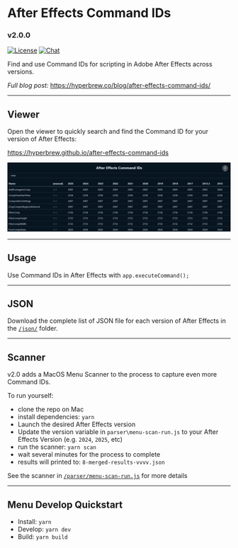 # After Effects Command IDs

### v2.0.0

[![License](https://img.shields.io/badge/License-MIT-green.svg)](https://github.com/hyperbrew/after-effects-command-ids/blob/master/LICENSE)
[![Chat](https://img.shields.io/badge/chat-discord-7289da.svg)](https://discord.gg/PC3EvvuRbc)

Find and use Command IDs for scripting in Adobe After Effects across versions.

_Full blog post:_ https://hyperbrew.co/blog/after-effects-command-ids/

---

## Viewer

Open the viewer to quickly search and find the Command ID for your version of After Effects:

https://hyperbrew.github.io/after-effects-command-ids

![Viewer](./media/viewer.jpg)

---

## Usage

Use Command IDs in After Effects with `app.executeCommand();`

---

## JSON

Download the complete list of JSON file for each version of After Effects in the [`/json/`](./json) folder.

---

## Scanner

v2.0 adds a MacOS Menu Scanner to the process to capture even more Command IDs.

To run yourself:

- clone the repo on Mac
- install dependencies: `yarn`
- Launch the desired After Effects version
- Update the version variable in `parser\menu-scan-run.js` to your After Effects Version (e.g. `2024`, `2025`, etc)
- run the scanner: `yarn scan`
- wait several minutes for the process to complete
- results will printed to: `8-merged-results-vvvv.json`

See the scanner in [`/parser/menu-scan-run.js`](./parser/menu-scan-run.js) for more details

---

## Menu Develop Quickstart

- Install: `yarn`
- Develop: `yarn dev`
- Build: `yarn build`
